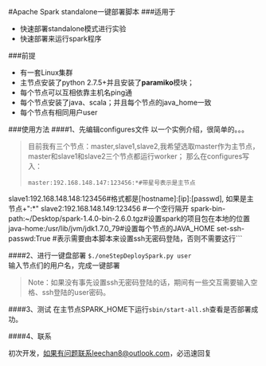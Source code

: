 #Apache Spark standalone一键部署脚本
###适用于
- 快速部署standalone模式进行实验
- 快速部署来运行spark程序

###前提
- 有一套Linux集群
- 主节点安装了python 2.7.5+并且安装了**paramiko**模块；
- 每个节点可以互相依靠主机名ping通
- 每个节点安装了java、scala；并且每个节点的java_home一致
- 每个节点有相同用户user

###使用方法
####1、先编辑configures文件
以一个实例介绍，很简单的。。。
> 目前我有三个节点：master,slave1,slave2,我希望选取master作为主节点，master和slave1和slave2三个节点都运行worker；
> 那么在configures写入：
>
>  ```
> master:192.168.148.147:123456:*#带星号表示是主节点
slave1:192.168.148.148:123456#格式都是[hostname]:[ip]:[passwd], 如果是主节点+":\*"
slave2:192.168.148.149:123456
#一个空行隔开
spark-bin-path:~/Desktop/spark-1.4.0-bin-2.6.0.tgz#设置spark的项目包在本地的位置
java-home:/usr/lib/jvm/jdk1.7.0_79#设置每个节点的JAVA_HOME
set-ssh-passwd:True #表示需要由本脚本来设置ssh无密码登陆，否则不需要这行```

####2、进行一键盘部署
`$./oneStepDeploySpark.py user`<br/>
输入节点们的用户名，完成一键部署<br/>
> Note：如果没有事先设置ssh无密码登陆的话，期间有一些交互需要输入空格、ssh登陆的user密码。

####3、测试
在主节点SPARK_HOME下运行`sbin/start-all.sh`查看是否部署成功。

####4、联系

初次开发，如果有问题联系leechan8@outlook.com，必迅速回复